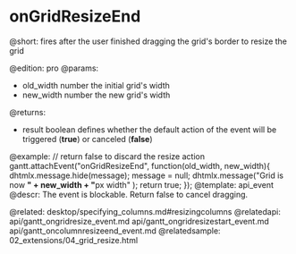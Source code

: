 onGridResizeEnd
=============

@short: fires after the user finished dragging the grid's border to resize the grid
	
@edition: pro
@params:
- old_width	number	the initial grid's width
- new_width		number	the new grid's width

@returns:  
  - result     boolean       defines whether the default action of the event will be triggered (<b>true</b>) or canceled (<b>false</b>) 

@example:
// return false to discard the resize action
gantt.attachEvent("onGridResizeEnd", function(old_width, new_width){
	dhtmlx.message.hide(message);
	message = null;
	dhtmlx.message("Grid is now <b>" + new_width + "</b>px width" );
	return true;
});
@template:	api_event
@descr:
The event is blockable. Return false to cancel dragging.

@related:
	desktop/specifying_columns.md#resizingcolumns
@relatedapi:
	api/gantt_ongridresize_event.md
    api/gantt_ongridresizestart_event.md
    api/gantt_oncolumnresizeend_event.md
@relatedsample:
	02_extensions/04_grid_resize.html